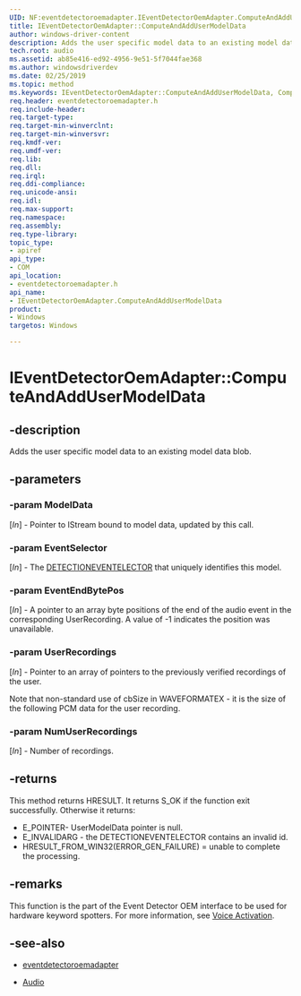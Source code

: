 ```yaml
---
UID: NF:eventdetectoroemadapter.IEventDetectorOemAdapter.ComputeAndAddUserModelData
title: IEventDetectorOemAdapter::ComputeAndAddUserModelData
author: windows-driver-content
description: Adds the user specific model data to an existing model data blob.
tech.root: audio
ms.assetid: ab85e416-ed92-4956-9e51-5f7044fae368
ms.author: windowsdriverdev
ms.date: 02/25/2019
ms.topic: method
ms.keywords: IEventDetectorOemAdapter::ComputeAndAddUserModelData, ComputeAndAddUserModelData, IEventDetectorOemAdapter.ComputeAndAddUserModelData, IEventDetectorOemAdapter::ComputeAndAddUserModelData, IEventDetectorOemAdapter.ComputeAndAddUserModelData
req.header: eventdetectoroemadapter.h
req.include-header:
req.target-type:
req.target-min-winverclnt:
req.target-min-winversvr:
req.kmdf-ver:
req.umdf-ver:
req.lib:
req.dll:
req.irql: 
req.ddi-compliance:
req.unicode-ansi:
req.idl:
req.max-support:
req.namespace:
req.assembly:
req.type-library: 
topic_type: 
- apiref
api_type: 
- COM
api_location: 
- eventdetectoroemadapter.h
api_name: 
- IEventDetectorOemAdapter.ComputeAndAddUserModelData
product: 
- Windows
targetos: Windows

---
```


# IEventDetectorOemAdapter::ComputeAndAddUserModelData


## -description

Adds the user specific model data to an existing model data blob.

## -parameters

### -param ModelData

\[*In*\] - Pointer to IStream bound to model data, updated by this call.

### -param EventSelector

\[*In*\] - The [DETECTIONEVENTELECTOR](ns-eventdetectoroemadapter-detectioneventselector.md) that uniquely identifies this model.

### -param EventEndBytePos

\[*In*\] - A pointer to an array byte positions of the end of the audio event in the corresponding UserRecording. A value of -1 indicates the position was unavailable.

### -param UserRecordings

\[*In*\] - Pointer to an array of pointers to the previously verified recordings of the user.

Note that non-standard use of cbSize in WAVEFORMATEX - it is the size of the following PCM data for the user recording.

### -param NumUserRecordings

\[*In*\] - Number of recordings.


## -returns
This method returns HRESULT. It returns S_OK if the function exit successfully. Otherwise it returns:

- E_POINTER- UserModelData pointer is null.
- E_INVALIDARG - the DETECTIONEVENTELECTOR contains an invalid id.
- HRESULT_FROM_WIN32(ERROR_GEN_FAILURE) = unable to complete the processing.

## -remarks

This function is the part of the Event Detector OEM interface to be used for hardware keyword spotters. For more information, see [Voice Activation](https://docs.microsoft.com/windows-hardware/drivers/audio/voice-activation).

## -see-also

- [eventdetectoroemadapter](../eventdetectoroemadapter/index.md)

- [Audio](../_audio/index.md)